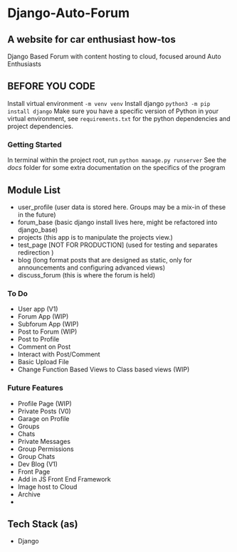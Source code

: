 # Django-Auto-Forum
## A website for car enthusiast how-tos
Django Based Forum with content hosting to cloud, focused around Auto Enthusiasts

## BEFORE YOU CODE
Install virtual environment `-m venv venv`
Install django `python3 -m pip install django`
Make sure you have a specific version of Python in your virtual environment, 
see `requirements.txt` for the python dependencies and project dependencies.

### Getting Started
In terminal within the project root, run `python manage.py runserver`
See the *docs* folder for some extra documentation on the specifics of the program


## Module List
- user_profile (user data is stored here. Groups may be a mix-in of these in the future)
- forum_base (basic django install lives here, might be refactored into django_base)
- projects (this app is to manipulate the projects view.)
- test_page [NOT FOR PRODUCTION] (used for testing and separates redirection  )
- blog (long format posts that are designed as static, only for announcements and configuring advanced views)
- discuss_forum (this is where the forum is held)
### To Do 
- User app (V1)
- Forum App (WIP)
- Subforum App (WIP)
- Post to Forum (WIP)
- Post to Profile
- Comment on Post
- Interact with Post/Comment
- Basic Upload File 
- Change Function Based Views to Class based views (WIP)
### Future Features
- Profile Page (WIP)
- Private Posts (V0)
- Garage on Profile
- Groups
- Chats
- Private Messages
- Group Permissions
- Group Chats
- Dev Blog (V1)
- Front Page 
- Add in JS Front End Framework
- Image host to Cloud
- Archive
- 

## Tech Stack (as)
- Django





